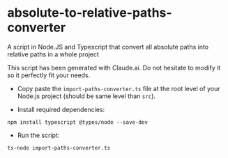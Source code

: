# absolute-to-relative-paths-converter
A script in Node.JS and Typescript that convert all absolute paths into relative paths in a whole project

This script has been generated with Claude.ai. Do not hesitate to modify it so it perfectly fit your needs.

- Copy paste the `import-paths-converter.ts` file at the root level of your Node.js project (should be same level than `src`).
 
- Install required dependencies:
```
npm install typescript @types/node --save-dev
``` 

- Run the script:
```
ts-node import-paths-converter.ts
``` 
